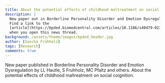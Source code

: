 ```yaml
---
title: About the potential effects of childhood maltreatment on social cognition
description: |
  New paper out in Borderline Personality Disorder and Emotion Dysregulation.
  Find a link to the
  [article](https://bpded.biomedcentral.com/articles/10.1186/s40479-023-00222-3){:target="_blank"}
  when you open this news thread.
background: /assets/theme/images/bpded_header.jpg
author: [Sascha Frühholz]
tags: [Research]
comments: true
---
```


New paper published in Borderline Personality Disorder and Emotion Dysregulation
by LL Hautle, S Fruhholz, MC Pfaltz and others. About the potential effects of
childhood maltreatment on social coignition.
